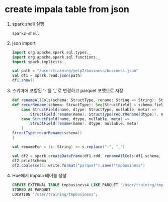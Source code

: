 # create impala table from json

1. spark shell 실행

    ```bash
    spark2-shell
    ```

2. json import

    ```scala
    import org.apache.spark.sql.types._
    import org.apache.spark.sql.functions._
    import spark.implicits._

    val path = "/user/training/yelp2/business/business.json"
    val df1 = spark.read.json(path)
    df1.show()
    ```

3. 스키마에 포함된 '-'를 '_'로 변경하고 parquet 포맷으로 저장

    ```scala
    def renameAllCols(schema: StructType, rename: String => String): StructType = {
    def recurRename(schema: StructType): Seq[StructField] = schema.fields.map{
        case StructField(name, dtype: StructType, nullable, meta) =>
            StructField(rename(name), StructType(recurRename(dtype)), nullable, meta)
        case StructField(name, dtype, nullable, meta) =>
            StructField(rename(name), dtype, nullable, meta)
        }
    StructType(recurRename(schema))
    }

    val renameFcn = (s: String) => s.replace("-", "_")

    val df2 = spark.createDataFrame(df1.rdd, renameAllCols(df1.schema, renameFcn))
    df2.printSchema
    df2.coalesce(1).write.format("parquet").save("tmpbusiness")
    ```

4. Hue에서 Impala 테이블 생성

    ```sql
    CREATE EXTERNAL TABLE tmpbusiness4 LIKE PARQUET '/user/training/tmpbusiness/part-00000-f3ef6f15-f6f6-4d57-96cd-426569c732af-c000.snappy.parquet'
    STORED AS PARQUET
    LOCATION '/user/training/tmpbusiness';
    ```